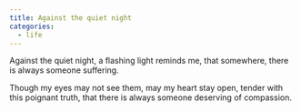 ```yaml
---
title: Against the quiet night
categories:
  - life
---
```


Against the quiet night,
a flashing light
reminds me,
that somewhere,
there is always
someone suffering.

Though my eyes
may not see them,
may my heart stay open,
tender with this poignant truth,
that there is always
someone deserving
of compassion.
